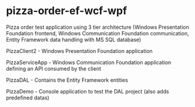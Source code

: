 # pizza-order-ef-wcf-wpf
Pizza order test application using 3 tier architecture (Windows Presentation Foundation frontend, Windows Communication Foundation communication, Entity Framework data handling with MS SQL database)

PizzaClient2 - Windows Presentation Foundation application

PizzaServiceApp - Windows Communication Foundation application defining an API consumed by the client

PizzaDAL - Contains the Entity Framework entities

PizzaDemo - Console application to test the DAL project (also adds predefined datas)
